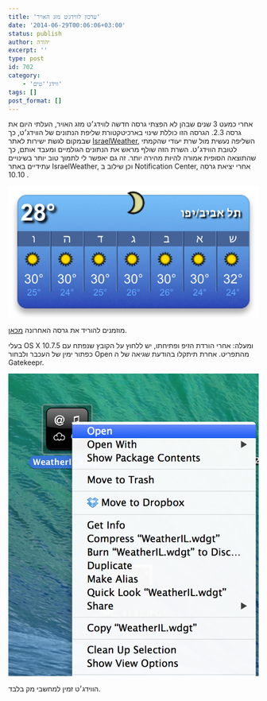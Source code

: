 ```yaml
---
title: 'עדכון לווידג׳ט מזג האויר'
date: '2014-06-29T00:06:06+03:00'
status: publish
author: יהודה
excerpt: ''
type: post
id: 702
category:
    - 'ווידג''טים'
tags: []
post_format: []
---
```

אחרי כמעט 3 שנים שבהן לא הפצתי גרסה חדשה לווידג׳ט מזג האויר, העלתי היום את גרסה 2.3. הגרסה הזו כוללת שינוי בארכיטקטורת שליפת הנתונים של הווידג׳ט, כך שבמקום לגשת ישירות לאתר [IsraelWeather](http://www.israelweather.co.il/), השליפה נעשית מול שרת יעודי שהקמתי לטובת הווידג׳ט. השרת הזה שולף מראש את הנתונים הגולמיים ומעבד אותם, כך שהתוצאה הסופית אמורה להיות מהירה יותר. זה גם יאפשר לי לתמוך טוב יותר בשינויים עתידיים באתר IsraelWeather, וכן שילוב ב Notification Center, אחרי יציאת גרסה 10.10 .

![ווידג׳ט מזג האויר](/img/2014/06/Screen-Shot-2014-06-28-at-11.49.03-PM.png)

מוזמנים להוריד את גרסה האחרונה [מכאן](http://yehudab.com/widgets/WeatherIL-2d3.zip).

בעלי OS X 10.7.5 ומעלה: אחרי הורדת הזיפ ופתיחתו, יש ללחוץ על הקובץ שנפתח עם כפתור ימין של העכבר ולבחור Open מהתפריט. אחרת תיתקלו בהודעת שגיאה של ה Gatekeepr.

![איך לפתוח את הקובץ](/img/2014/06/contextMenu.png)

הווידג׳ט זמין למחשבי מק בלבד.
